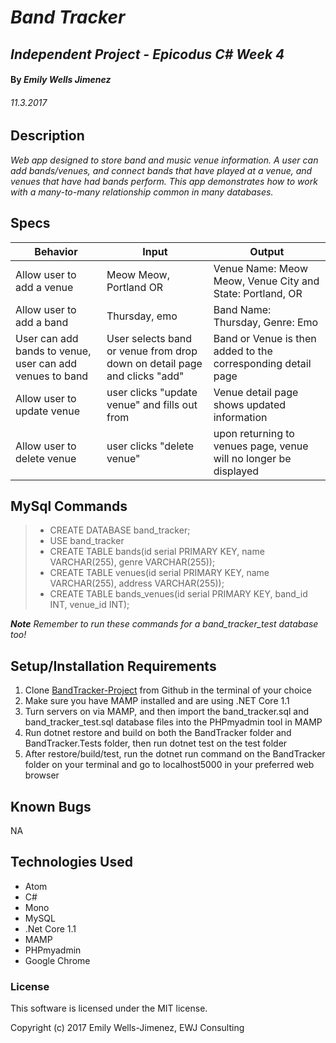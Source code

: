 
# _Band Tracker_

## _Independent Project - Epicodus C# Week 4_

#### By _Emily Wells Jimenez_

###### _11.3.2017_

## Description

_Web app designed to store band and music venue information. A user can add bands/venues, and connect bands that have played at a venue, and venues that have had bands perform. This app demonstrates how to work with a many-to-many relationship common in many databases._



## Specs

| Behavior  |  Input | Output  |
|---|---|---|
| Allow user to add a venue  | Meow Meow, Portland OR  | Venue Name: Meow Meow, Venue City and State: Portland, OR  |
| Allow user to add a band  | Thursday, emo  | Band Name: Thursday, Genre: Emo  |
| User can add bands to venue, user can add venues to band  | User selects band or venue from drop down on detail page and clicks "add"  | Band or Venue is then added to the corresponding detail page |
| Allow user to update venue  | user clicks "update venue" and fills out from  | Venue detail page shows updated information  |
| Allow user to delete venue  | user clicks "delete venue"  | upon returning to venues page, venue will no longer be displayed  |


## MySql Commands

> * CREATE DATABASE band_tracker;
> * USE band_tracker
> * CREATE TABLE bands(id serial PRIMARY KEY, name VARCHAR(255), genre VARCHAR(255));
> * CREATE TABLE venues(id serial PRIMARY KEY, name VARCHAR(255), address VARCHAR(255));
> * CREATE TABLE bands_venues(id serial PRIMARY KEY, band_id INT, venue_id INT);

***Note*** _Remember to run these commands for a band_tracker_test database too!_

## Setup/Installation Requirements

1. Clone [BandTracker-Project](https://github.com/emilyjimenez/BandTracker-Project) from Github in the terminal of your choice
2. Make sure you have MAMP installed and are using .NET Core 1.1
3. Turn servers on via MAMP, and then import the band_tracker.sql and band_tracker_test.sql database files into the PHPmyadmin tool in MAMP
4. Run dotnet restore and build on both the BandTracker folder and BandTracker.Tests folder, then run dotnet test on the test folder
5. After restore/build/test, run the dotnet run command on the BandTracker folder on your terminal and go to localhost5000 in your preferred web browser

## Known Bugs

NA

## Technologies Used

* Atom
* C#
* Mono
* MySQL
* .Net Core 1.1
* MAMP
* PHPmyadmin
* Google Chrome

### License

This software is licensed under the MIT license.

Copyright (c) 2017 Emily Wells-Jimenez, EWJ Consulting
